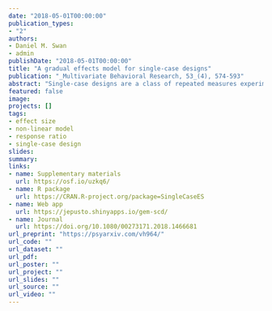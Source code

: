 ```yaml
---
date: "2018-05-01T00:00:00"
publication_types:
- "2"
authors:
- Daniel M. Swan
- admin
publishDate: "2018-05-01T00:00:00"
title: "A gradual effects model for single-case designs"
publication: "_Multivariate Behavioral Research, 53_(4), 574-593"
abstract: "Single-case designs are a class of repeated measures experiments used to evaluate the effects of interventions for specialized populations, such as individuals with low-incidence disabilities. There has been growing interest in systematic reviews and syntheses of evidence from single-case designs, but there remains a need to further develop appropriate statistical models and effect sizes for data from the designs. We propose a novel model for single-case data that exhibit non-linear time trends created by an intervention that produces gradual effects, which build up and dissipate over time. The model expresses a structural relationship between a pattern of treatment assignment and an outcome variable, making it appropriate for both treatment reversal and multiple baseline designs. It is formulated as a generalized linear model so that it can be applied to outcomes measured as frequency counts or proportions, both of which are commonly used in single-case research, while providing readily interpretable effect size estimates such as log response ratios or log odds ratios. We demonstrate the gradual effects model by applying it to data from a single-case study and examine the performance of proposed estimation methods in a Monte Carlo simulation of frequency count data."
featured: false
image: 
projects: []
tags: 
- effect size
- non-linear model
- response ratio
- single-case design
slides: 
summary: 
links:
- name: Supplementary materials
  url: https://osf.io/uzkq6/
- name: R package
  url: https://CRAN.R-project.org/package=SingleCaseES
- name: Web app
  url: https://jepusto.shinyapps.io/gem-scd/
- name: Journal
  url: https://doi.org/10.1080/00273171.2018.1466681
url_preprint: "https://psyarxiv.com/vh964/"
url_code: ""
url_dataset: ""
url_pdf: 
url_poster: ""
url_project: ""
url_slides: ""
url_source: ""
url_video: ""
---
```

